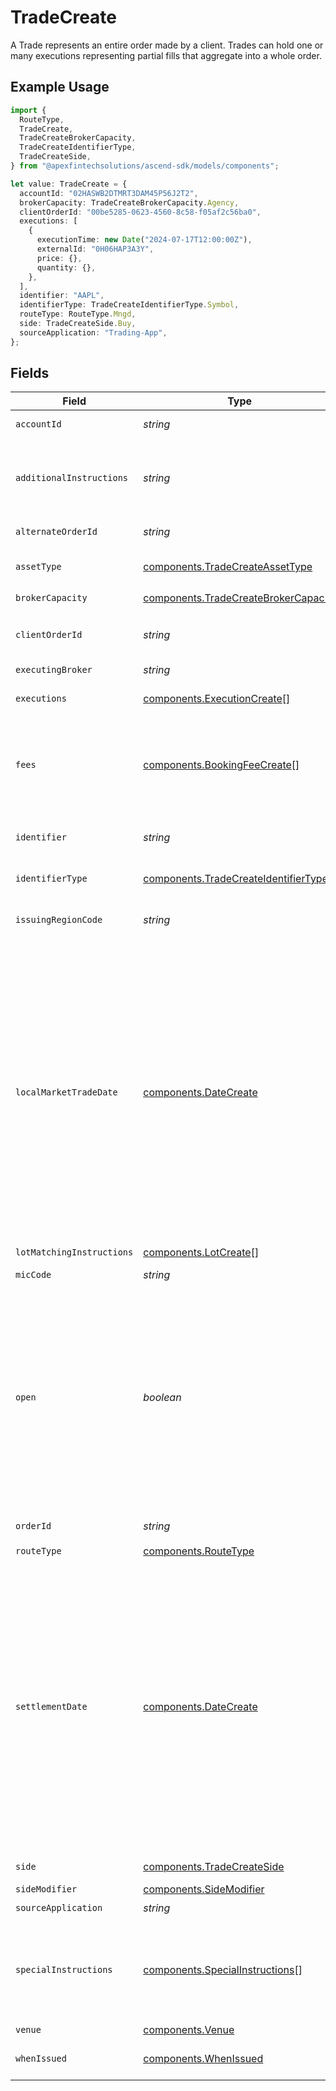 # TradeCreate

A Trade represents an entire order made by a client. Trades can hold one or many executions representing partial fills that aggregate into a whole order.

## Example Usage

```typescript
import {
  RouteType,
  TradeCreate,
  TradeCreateBrokerCapacity,
  TradeCreateIdentifierType,
  TradeCreateSide,
} from "@apexfintechsolutions/ascend-sdk/models/components";

let value: TradeCreate = {
  accountId: "02HASWB2DTMRT3DAM45P56J2T2",
  brokerCapacity: TradeCreateBrokerCapacity.Agency,
  clientOrderId: "00be5285-0623-4560-8c58-f05af2c56ba0",
  executions: [
    {
      executionTime: new Date("2024-07-17T12:00:00Z"),
      externalId: "0H06HAP3A3Y",
      price: {},
      quantity: {},
    },
  ],
  identifier: "AAPL",
  identifierType: TradeCreateIdentifierType.Symbol,
  routeType: RouteType.Mngd,
  side: TradeCreateSide.Buy,
  sourceApplication: "Trading-App",
};
```

## Fields

| Field                                                                                                                                                                                                                                                                                                                                                                                                                                                                                                                                                                                                              | Type                                                                                                                                                                                                                                                                                                                                                                                                                                                                                                                                                                                                               | Required                                                                                                                                                                                                                                                                                                                                                                                                                                                                                                                                                                                                           | Description                                                                                                                                                                                                                                                                                                                                                                                                                                                                                                                                                                                                        | Example                                                                                                                                                                                                                                                                                                                                                                                                                                                                                                                                                                                                            |
| ------------------------------------------------------------------------------------------------------------------------------------------------------------------------------------------------------------------------------------------------------------------------------------------------------------------------------------------------------------------------------------------------------------------------------------------------------------------------------------------------------------------------------------------------------------------------------------------------------------------ | ------------------------------------------------------------------------------------------------------------------------------------------------------------------------------------------------------------------------------------------------------------------------------------------------------------------------------------------------------------------------------------------------------------------------------------------------------------------------------------------------------------------------------------------------------------------------------------------------------------------ | ------------------------------------------------------------------------------------------------------------------------------------------------------------------------------------------------------------------------------------------------------------------------------------------------------------------------------------------------------------------------------------------------------------------------------------------------------------------------------------------------------------------------------------------------------------------------------------------------------------------ | ------------------------------------------------------------------------------------------------------------------------------------------------------------------------------------------------------------------------------------------------------------------------------------------------------------------------------------------------------------------------------------------------------------------------------------------------------------------------------------------------------------------------------------------------------------------------------------------------------------------ | ------------------------------------------------------------------------------------------------------------------------------------------------------------------------------------------------------------------------------------------------------------------------------------------------------------------------------------------------------------------------------------------------------------------------------------------------------------------------------------------------------------------------------------------------------------------------------------------------------------------ |
| `accountId`                                                                                                                                                                                                                                                                                                                                                                                                                                                                                                                                                                                                        | *string*                                                                                                                                                                                                                                                                                                                                                                                                                                                                                                                                                                                                           | :heavy_check_mark:                                                                                                                                                                                                                                                                                                                                                                                                                                                                                                                                                                                                 | A globally unique identifier referencing a single account.                                                                                                                                                                                                                                                                                                                                                                                                                                                                                                                                                         | 02HASWB2DTMRT3DAM45P56J2T2                                                                                                                                                                                                                                                                                                                                                                                                                                                                                                                                                                                         |
| `additionalInstructions`                                                                                                                                                                                                                                                                                                                                                                                                                                                                                                                                                                                           | *string*                                                                                                                                                                                                                                                                                                                                                                                                                                                                                                                                                                                                           | :heavy_minus_sign:                                                                                                                                                                                                                                                                                                                                                                                                                                                                                                                                                                                                 | Free form instructions that can be used to provide additional instructions (that are not captured by existing special instructions) and will be put on the trade confirm.                                                                                                                                                                                                                                                                                                                                                                                                                                          | ACATS instruction                                                                                                                                                                                                                                                                                                                                                                                                                                                                                                                                                                                                  |
| `alternateOrderId`                                                                                                                                                                                                                                                                                                                                                                                                                                                                                                                                                                                                 | *string*                                                                                                                                                                                                                                                                                                                                                                                                                                                                                                                                                                                                           | :heavy_minus_sign:                                                                                                                                                                                                                                                                                                                                                                                                                                                                                                                                                                                                 | Fractional support for market-makers' internal order ids.                                                                                                                                                                                                                                                                                                                                                                                                                                                                                                                                                          | 00ce5285-0624-4260-8c58-g05af2c56ba5                                                                                                                                                                                                                                                                                                                                                                                                                                                                                                                                                                               |
| `assetType`                                                                                                                                                                                                                                                                                                                                                                                                                                                                                                                                                                                                        | [components.TradeCreateAssetType](../../models/components/tradecreateassettype.md)                                                                                                                                                                                                                                                                                                                                                                                                                                                                                                                                 | :heavy_minus_sign:                                                                                                                                                                                                                                                                                                                                                                                                                                                                                                                                                                                                 | Type of the asset being traded. Required for SYMBOL and CUSIP.                                                                                                                                                                                                                                                                                                                                                                                                                                                                                                                                                     | EQUITY                                                                                                                                                                                                                                                                                                                                                                                                                                                                                                                                                                                                             |
| `brokerCapacity`                                                                                                                                                                                                                                                                                                                                                                                                                                                                                                                                                                                                   | [components.TradeCreateBrokerCapacity](../../models/components/tradecreatebrokercapacity.md)                                                                                                                                                                                                                                                                                                                                                                                                                                                                                                                       | :heavy_check_mark:                                                                                                                                                                                                                                                                                                                                                                                                                                                                                                                                                                                                 | Broker capacity for the trade.                                                                                                                                                                                                                                                                                                                                                                                                                                                                                                                                                                                     | AGENCY                                                                                                                                                                                                                                                                                                                                                                                                                                                                                                                                                                                                             |
| `clientOrderId`                                                                                                                                                                                                                                                                                                                                                                                                                                                                                                                                                                                                    | *string*                                                                                                                                                                                                                                                                                                                                                                                                                                                                                                                                                                                                           | :heavy_check_mark:                                                                                                                                                                                                                                                                                                                                                                                                                                                                                                                                                                                                 | The unique identifier that is associated with an order. Must be unique by date per trade per client.                                                                                                                                                                                                                                                                                                                                                                                                                                                                                                               | 00be5285-0623-4560-8c58-f05af2c56ba0                                                                                                                                                                                                                                                                                                                                                                                                                                                                                                                                                                               |
| `executingBroker`                                                                                                                                                                                                                                                                                                                                                                                                                                                                                                                                                                                                  | *string*                                                                                                                                                                                                                                                                                                                                                                                                                                                                                                                                                                                                           | :heavy_minus_sign:                                                                                                                                                                                                                                                                                                                                                                                                                                                                                                                                                                                                 | Executing broker of the trade.                                                                                                                                                                                                                                                                                                                                                                                                                                                                                                                                                                                     | NITE                                                                                                                                                                                                                                                                                                                                                                                                                                                                                                                                                                                                               |
| `executions`                                                                                                                                                                                                                                                                                                                                                                                                                                                                                                                                                                                                       | [components.ExecutionCreate](../../models/components/executioncreate.md)[]                                                                                                                                                                                                                                                                                                                                                                                                                                                                                                                                         | :heavy_check_mark:                                                                                                                                                                                                                                                                                                                                                                                                                                                                                                                                                                                                 | The executions (sometimes referred to as partial-fills) that comprise the trade.                                                                                                                                                                                                                                                                                                                                                                                                                                                                                                                                   |                                                                                                                                                                                                                                                                                                                                                                                                                                                                                                                                                                                                                    |
| `fees`                                                                                                                                                                                                                                                                                                                                                                                                                                                                                                                                                                                                             | [components.BookingFeeCreate](../../models/components/bookingfeecreate.md)[]                                                                                                                                                                                                                                                                                                                                                                                                                                                                                                                                       | :heavy_minus_sign:                                                                                                                                                                                                                                                                                                                                                                                                                                                                                                                                                                                                 | Any client calculated fees associated with the trade. Only allowed if trade.open = false. Regulatory fees will be calculated automatically if they are not explicitly overwritten or suppressed.                                                                                                                                                                                                                                                                                                                                                                                                                   |                                                                                                                                                                                                                                                                                                                                                                                                                                                                                                                                                                                                                    |
| `identifier`                                                                                                                                                                                                                                                                                                                                                                                                                                                                                                                                                                                                       | *string*                                                                                                                                                                                                                                                                                                                                                                                                                                                                                                                                                                                                           | :heavy_check_mark:                                                                                                                                                                                                                                                                                                                                                                                                                                                                                                                                                                                                 | Identifier (of the type specified in `identifier_type`). Responses will supply the originally requested identifier.                                                                                                                                                                                                                                                                                                                                                                                                                                                                                                | AAPL                                                                                                                                                                                                                                                                                                                                                                                                                                                                                                                                                                                                               |
| `identifierType`                                                                                                                                                                                                                                                                                                                                                                                                                                                                                                                                                                                                   | [components.TradeCreateIdentifierType](../../models/components/tradecreateidentifiertype.md)                                                                                                                                                                                                                                                                                                                                                                                                                                                                                                                       | :heavy_check_mark:                                                                                                                                                                                                                                                                                                                                                                                                                                                                                                                                                                                                 | Identifier type for the asset being traded.                                                                                                                                                                                                                                                                                                                                                                                                                                                                                                                                                                        | SYMBOL                                                                                                                                                                                                                                                                                                                                                                                                                                                                                                                                                                                                             |
| `issuingRegionCode`                                                                                                                                                                                                                                                                                                                                                                                                                                                                                                                                                                                                | *string*                                                                                                                                                                                                                                                                                                                                                                                                                                                                                                                                                                                                           | :heavy_minus_sign:                                                                                                                                                                                                                                                                                                                                                                                                                                                                                                                                                                                                 | Unicode CLDR region code. Issuing Region Code is required for some `identifier_type`s, especially CUSIP.                                                                                                                                                                                                                                                                                                                                                                                                                                                                                                           | US                                                                                                                                                                                                                                                                                                                                                                                                                                                                                                                                                                                                                 |
| `localMarketTradeDate`                                                                                                                                                                                                                                                                                                                                                                                                                                                                                                                                                                                             | [components.DateCreate](../../models/components/datecreate.md)                                                                                                                                                                                                                                                                                                                                                                                                                                                                                                                                                     | :heavy_minus_sign:                                                                                                                                                                                                                                                                                                                                                                                                                                                                                                                                                                                                 | Represents a whole or partial calendar date, such as a birthday. The time of day and time zone are either specified elsewhere or are insignificant. The date is relative to the Gregorian Calendar. This can represent one of the following:<br/><br/> * A full date, with non-zero year, month, and day values * A month and day value, with a zero year, such as an anniversary * A year on its own, with zero month and day values * A year and month value, with a zero day, such as a credit card expiration date<br/><br/> Related types are [google.type.TimeOfDay][google.type.TimeOfDay] and `google.protobuf.Timestamp`. |                                                                                                                                                                                                                                                                                                                                                                                                                                                                                                                                                                                                                    |
| `lotMatchingInstructions`                                                                                                                                                                                                                                                                                                                                                                                                                                                                                                                                                                                          | [components.LotCreate](../../models/components/lotcreate.md)[]                                                                                                                                                                                                                                                                                                                                                                                                                                                                                                                                                     | :heavy_minus_sign:                                                                                                                                                                                                                                                                                                                                                                                                                                                                                                                                                                                                 | One or many lot matching instructions for the trade.                                                                                                                                                                                                                                                                                                                                                                                                                                                                                                                                                               |                                                                                                                                                                                                                                                                                                                                                                                                                                                                                                                                                                                                                    |
| `micCode`                                                                                                                                                                                                                                                                                                                                                                                                                                                                                                                                                                                                          | *string*                                                                                                                                                                                                                                                                                                                                                                                                                                                                                                                                                                                                           | :heavy_minus_sign:                                                                                                                                                                                                                                                                                                                                                                                                                                                                                                                                                                                                 | Market Identifier Code                                                                                                                                                                                                                                                                                                                                                                                                                                                                                                                                                                                             | XNAS                                                                                                                                                                                                                                                                                                                                                                                                                                                                                                                                                                                                               |
| `open`                                                                                                                                                                                                                                                                                                                                                                                                                                                                                                                                                                                                             | *boolean*                                                                                                                                                                                                                                                                                                                                                                                                                                                                                                                                                                                                          | :heavy_minus_sign:                                                                                                                                                                                                                                                                                                                                                                                                                                                                                                                                                                                                 | State of this trade's completeness in filling. True: trade is not done filling and can append more executions onto the trade False: trade is done filling and cannot append more executions onto the trade By default, trades are closed when they are created. An open trade can later be closed by calling the CompleteTrade endpoint. Additional executions can be appended to an open trade by calling the CreateExecution endpoint. Trades that are left open will be automatically closed nightly before Ledger's EOD.                                                                                       | false                                                                                                                                                                                                                                                                                                                                                                                                                                                                                                                                                                                                              |
| `orderId`                                                                                                                                                                                                                                                                                                                                                                                                                                                                                                                                                                                                          | *string*                                                                                                                                                                                                                                                                                                                                                                                                                                                                                                                                                                                                           | :heavy_minus_sign:                                                                                                                                                                                                                                                                                                                                                                                                                                                                                                                                                                                                 | Street-level order id, unique by day per broker.                                                                                                                                                                                                                                                                                                                                                                                                                                                                                                                                                                   | 00be6285-0623-4260-8c58-g05af2c56ba2                                                                                                                                                                                                                                                                                                                                                                                                                                                                                                                                                                               |
| `routeType`                                                                                                                                                                                                                                                                                                                                                                                                                                                                                                                                                                                                        | [components.RouteType](../../models/components/routetype.md)                                                                                                                                                                                                                                                                                                                                                                                                                                                                                                                                                       | :heavy_check_mark:                                                                                                                                                                                                                                                                                                                                                                                                                                                                                                                                                                                                 | Route type for the trade.                                                                                                                                                                                                                                                                                                                                                                                                                                                                                                                                                                                          | MNGD                                                                                                                                                                                                                                                                                                                                                                                                                                                                                                                                                                                                               |
| `settlementDate`                                                                                                                                                                                                                                                                                                                                                                                                                                                                                                                                                                                                   | [components.DateCreate](../../models/components/datecreate.md)                                                                                                                                                                                                                                                                                                                                                                                                                                                                                                                                                     | :heavy_minus_sign:                                                                                                                                                                                                                                                                                                                                                                                                                                                                                                                                                                                                 | Represents a whole or partial calendar date, such as a birthday. The time of day and time zone are either specified elsewhere or are insignificant. The date is relative to the Gregorian Calendar. This can represent one of the following:<br/><br/> * A full date, with non-zero year, month, and day values * A month and day value, with a zero year, such as an anniversary * A year on its own, with zero month and day values * A year and month value, with a zero day, such as a credit card expiration date<br/><br/> Related types are [google.type.TimeOfDay][google.type.TimeOfDay] and `google.protobuf.Timestamp`. |                                                                                                                                                                                                                                                                                                                                                                                                                                                                                                                                                                                                                    |
| `side`                                                                                                                                                                                                                                                                                                                                                                                                                                                                                                                                                                                                             | [components.TradeCreateSide](../../models/components/tradecreateside.md)                                                                                                                                                                                                                                                                                                                                                                                                                                                                                                                                           | :heavy_check_mark:                                                                                                                                                                                                                                                                                                                                                                                                                                                                                                                                                                                                 | Denotes if the trade is a SELL or a BUY.                                                                                                                                                                                                                                                                                                                                                                                                                                                                                                                                                                           | BUY                                                                                                                                                                                                                                                                                                                                                                                                                                                                                                                                                                                                                |
| `sideModifier`                                                                                                                                                                                                                                                                                                                                                                                                                                                                                                                                                                                                     | [components.SideModifier](../../models/components/sidemodifier.md)                                                                                                                                                                                                                                                                                                                                                                                                                                                                                                                                                 | :heavy_minus_sign:                                                                                                                                                                                                                                                                                                                                                                                                                                                                                                                                                                                                 | Side modifier for the trade.                                                                                                                                                                                                                                                                                                                                                                                                                                                                                                                                                                                       | OPEN                                                                                                                                                                                                                                                                                                                                                                                                                                                                                                                                                                                                               |
| `sourceApplication`                                                                                                                                                                                                                                                                                                                                                                                                                                                                                                                                                                                                | *string*                                                                                                                                                                                                                                                                                                                                                                                                                                                                                                                                                                                                           | :heavy_check_mark:                                                                                                                                                                                                                                                                                                                                                                                                                                                                                                                                                                                                 | The source of the submission.                                                                                                                                                                                                                                                                                                                                                                                                                                                                                                                                                                                      | Trading-App                                                                                                                                                                                                                                                                                                                                                                                                                                                                                                                                                                                                        |
| `specialInstructions`                                                                                                                                                                                                                                                                                                                                                                                                                                                                                                                                                                                              | [components.SpecialInstructions](../../models/components/specialinstructions.md)[]                                                                                                                                                                                                                                                                                                                                                                                                                                                                                                                                 | :heavy_minus_sign:                                                                                                                                                                                                                                                                                                                                                                                                                                                                                                                                                                                                 | An enumerated list of values used to indicate certain attributes about a trade (E.g. DISCRETION_EXERCISED, BROKER_LIQUIDATION) and/or trigger downstream processing rules (e.g. SUPPRESS_TRACE_REPORTING)                                                                                                                                                                                                                                                                                                                                                                                                          | [<br/>"SUPPRESS_SEC_FEE",<br/>"WITH_DIVIDEND"<br/>]                                                                                                                                                                                                                                                                                                                                                                                                                                                                                                                                                                |
| `venue`                                                                                                                                                                                                                                                                                                                                                                                                                                                                                                                                                                                                            | [components.Venue](../../models/components/venue.md)                                                                                                                                                                                                                                                                                                                                                                                                                                                                                                                                                               | :heavy_minus_sign:                                                                                                                                                                                                                                                                                                                                                                                                                                                                                                                                                                                                 | Exchange venue                                                                                                                                                                                                                                                                                                                                                                                                                                                                                                                                                                                                     | NASDAQ                                                                                                                                                                                                                                                                                                                                                                                                                                                                                                                                                                                                             |
| `whenIssued`                                                                                                                                                                                                                                                                                                                                                                                                                                                                                                                                                                                                       | [components.WhenIssued](../../models/components/whenissued.md)                                                                                                                                                                                                                                                                                                                                                                                                                                                                                                                                                     | :heavy_minus_sign:                                                                                                                                                                                                                                                                                                                                                                                                                                                                                                                                                                                                 | Denotes that this trade was either when_issued or when_distributed.                                                                                                                                                                                                                                                                                                                                                                                                                                                                                                                                                | WHEN_ISSUED                                                                                                                                                                                                                                                                                                                                                                                                                                                                                                                                                                                                        |